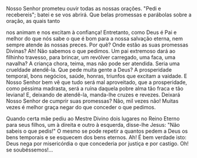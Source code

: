 
Nosso Senhor prometeu ouvir todas as nossas orações. "Pedi e recebereis"; batei e se vos abrirá. Que belas promessas e parábolas sobre a oração, as quais tanto

nos animam e nos excitam à confiança! Entretanto, como Deus é Pai e melhor do que nós sabe o que é bom para a nossa salvação eterna, nem sempre atende às nossas preces. Por quê? Onde estão as suas promessas Divinas? Ah! Não sabemos o que pedimos. Um pai extremoso dará ao filhinho travesso, para brincar, um revólver carregado, uma faca, uma navalha? A criança chora, teima, mas não pode ser atendida. Seria uma crueldade atendê-la. Que pede muita gente a Deus? A prosperidade temporal, bons negócios, saúde, honras, triunfos que excitam a vaidade. E Nosso Senhor bem vê que tudo será mal aproveitado, que a prosperidade, como péssima madrasta, será a ruína daquela pobre alma tão fraca e tão leviana! E, deixando de atendê-la, manda-lhe cruzes e revezes. Deixará Nosso Senhor de cumprir suas promessas? Não, mil vezes não! Muitas vezes é melhor graça negar do que conceder o que pedimos.

Quando certa mãe pediu ao Mestre Divino dois lugares no Reino Eterno para seus filhos, um à direita e outro à esquerda, disse-lhe Jesus: "Não sabeis o que pedis!" O mesmo se pode repetir a quantos pedem a Deus os bens temporais e se esquecem dos bens eternos. Ah! É bem verdade isto: Deus nega por misericórdia o que concederia por justiça e por castigo. Oh! se soubéssemos!\...


